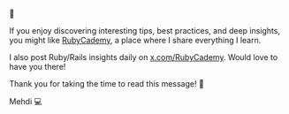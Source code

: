 👋

If you enjoy discovering interesting tips, best practices, and deep insights, you might like [RubyCademy](https://www.rubycademy.com), a place where I share everything I learn.

I also post Ruby/Rails insights daily on [x.com/RubyCademy](https://x.com/intent/user?screen_name=RubyCademy). Would love to have you there!

Thank you for taking the time to read this message! 🙏

Mehdi 💻
